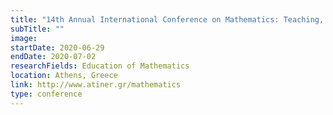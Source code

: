 ```yaml
---
title: "14th Annual International Conference on Mathematics: Teaching, Theory & Applications"
subTitle: ""
image:
startDate: 2020-06-29
endDate: 2020-07-02
researchFields: Education of Mathematics
location: Athens, Greece
link: http://www.atiner.gr/mathematics
type: conference
---
```

